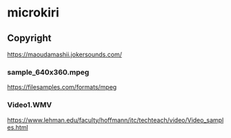 # microkiri

## Copyright

https://maoudamashii.jokersounds.com/

### sample_640x360.mpeg

https://filesamples.com/formats/mpeg

### Video1.WMV

https://www.lehman.edu/faculty/hoffmann/itc/techteach/video/Video_samples.html